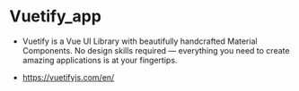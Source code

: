 # Vuetify_app


- Vuetify is a Vue UI Library with beautifully handcrafted Material Components. No design skills required — everything you need to create amazing applications is at your fingertips.

- https://vuetifyjs.com/en/
